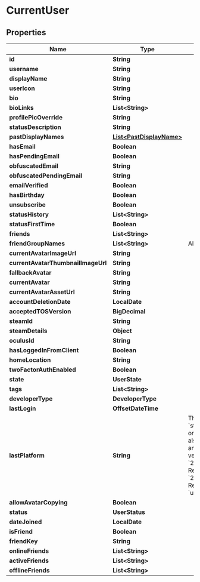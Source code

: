 

# CurrentUser


## Properties

Name | Type | Description | Notes
------------ | ------------- | ------------- | -------------
**id** | **String** |  | 
**username** | **String** |  | 
**displayName** | **String** |  | 
**userIcon** | **String** |  | 
**bio** | **String** |  | 
**bioLinks** | **List&lt;String&gt;** |  | 
**profilePicOverride** | **String** |  | 
**statusDescription** | **String** |  | 
**pastDisplayNames** | [**List&lt;PastDisplayName&gt;**](PastDisplayName.md) |  | 
**hasEmail** | **Boolean** |  | 
**hasPendingEmail** | **Boolean** |  | 
**obfuscatedEmail** | **String** |  | 
**obfuscatedPendingEmail** | **String** |  | 
**emailVerified** | **Boolean** |  | 
**hasBirthday** | **Boolean** |  | 
**unsubscribe** | **Boolean** |  | 
**statusHistory** | **List&lt;String&gt;** |  | 
**statusFirstTime** | **Boolean** |  | 
**friends** | **List&lt;String&gt;** |  | 
**friendGroupNames** | **List&lt;String&gt;** | Always empty array. | 
**currentAvatarImageUrl** | **String** |  | 
**currentAvatarThumbnailImageUrl** | **String** |  | 
**fallbackAvatar** | **String** |  |  [optional]
**currentAvatar** | **String** |  | 
**currentAvatarAssetUrl** | **String** |  | 
**accountDeletionDate** | **LocalDate** |  |  [optional]
**acceptedTOSVersion** | **BigDecimal** |  | 
**steamId** | **String** |  | 
**steamDetails** | **Object** |  | 
**oculusId** | **String** |  | 
**hasLoggedInFromClient** | **Boolean** |  | 
**homeLocation** | **String** |  | 
**twoFactorAuthEnabled** | **Boolean** |  | 
**state** | **UserState** |  | 
**tags** | **List&lt;String&gt;** |  | 
**developerType** | **DeveloperType** |  | 
**lastLogin** | **OffsetDateTime** |  | 
**lastPlatform** | **String** | This can be &#x60;standalonewindows&#x60; or &#x60;android&#x60;, but can also pretty much be any random Unity verison such as &#x60;2019.2.4-801-Release&#x60; or &#x60;2019.2.2-772-Release&#x60; or even &#x60;unknownplatform&#x60;. | 
**allowAvatarCopying** | **Boolean** |  | 
**status** | **UserStatus** |  | 
**dateJoined** | **LocalDate** |  |  [readonly]
**isFriend** | **Boolean** |  | 
**friendKey** | **String** |  | 
**onlineFriends** | **List&lt;String&gt;** |  |  [optional]
**activeFriends** | **List&lt;String&gt;** |  |  [optional]
**offlineFriends** | **List&lt;String&gt;** |  |  [optional]



